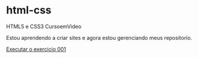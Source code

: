 # html-css
 HTML5 e CSS3 CursoemVideo

Estou aprendendo a criar sites e agora estou gerenciando meus repositorio.

<a href="https://brunasalesdesousa.github.io/html-css/ex002/index.html"> Executar o exercicio 001</a>